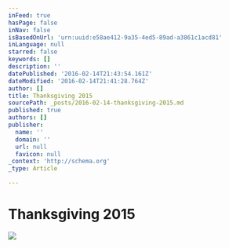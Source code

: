```yaml
---
inFeed: true
hasPage: false
inNav: false
isBasedOnUrl: 'urn:uuid:e58ae412-9a35-4ed5-89ad-a3861c1acd81'
inLanguage: null
starred: false
keywords: []
description: ''
datePublished: '2016-02-14T21:43:54.161Z'
dateModified: '2016-02-14T21:41:28.764Z'
author: []
title: Thanksgiving 2015
sourcePath: _posts/2016-02-14-thanksgiving-2015.md
published: true
authors: []
publisher:
  name: ''
  domain: ''
  url: null
  favicon: null
_context: 'http://schema.org'
_type: Article

---
```

# Thanksgiving 2015
![](https://the-grid-user-content.s3-us-west-2.amazonaws.com/f7646877-bb94-4969-8365-7faad6fb3ffd.png)